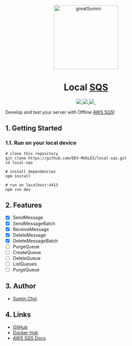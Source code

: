 <p align="center">
  <a href="https://github.com/greatSumini" target="blank"><img src="https://avatars.githubusercontent.com/u/48555121" width="200" height="auto" alt="greatSumini"/></a>
</p>

<h1 align="center">Local <a href="https://aws.amazon.com/sqs/" target="_blank">SQS</a></h1>

<p align="center">
  <a aria-label="version" href="https://github.com/greatSumini/local-sqs">
    <img src="https://img.shields.io/github/package-json/v/greatSumini/local-sqs?style=for-the-badge&labelColor=000000">
  </a>
  <a aria-label="license" href="https://github.com/greatSumini/local-sqs/blob/main/LICENSE">
    <img src="https://img.shields.io/github/license/greatSumini/local-sqs?style=for-the-badge&labelColor=000000">
  </a>
  <a aria-label="CI" href="https://github.com/greatSumini/local-sqs/actions/workflows/ci.yml">
    <img src="https://img.shields.io/github/workflow/status/greatSumini/local-sqs/CI?label=CI&style=for-the-badge&labelColor=000000">
  </a>
  <a aria-label="Docker Hub" href="https://hub.docker.com/repository/docker/greatsumini/local-sqs">
    <img alt="" src="https://img.shields.io/badge/DOCKER%20HUB-skyblue.svg?style=for-the-badge&logoWidth=20&logo=Docker&logoColor=000000">
  </a>
</p>

Develop and test your server with Offline [AWS SQS](https://aws.amazon.com/sqs/)!

## 1. Getting Started

### 1.1. Run on your local device

```shell
# clone this repository
git clone https://github.com/DEV-MUGLES/local-sqs.git
cd local-sqs

# install dependencies
npm install

# run on localhost:4413
npm run dev
```

## 2. Features

- [x] SendMessage
- [x] SendMessageBatch
- [x] ReceiveMessage
- [x] DeleteMessage
- [x] DeleteMessageBatch
- [ ] PurgeQueue
- [ ] CreateQueue
- [ ] DeleteQueue
- [ ] ListQueues
- [ ] PurgeQueue

## 3. Author

- [Sumin Choi](https://sumini.dev)

## 4. Links

- [GitHub](https://github.com/greatSumini/local-sqs)
- [Docker Hub](https://hub.docker.com/repository/docker/greatsumini/local-sqs)
- [AWS SQS Docs](https://docs.aws.amazon.com/sqs/index.html)
